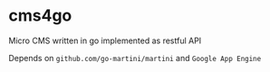 # cms4go
Micro CMS written in go implemented as restful API


Depends on `github.com/go-martini/martini` and `Google App Engine`

